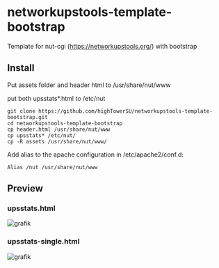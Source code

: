 # networkupstools-template-bootstrap
Template for nut-cgi (https://networkupstools.org/) with bootstrap

## Install
Put assets folder and header html to /usr/share/nut/www

put both upsstats*.html to /etc/nut

    git clone https://github.com/highTowerSU/networkupstools-template-bootstrap.git
    cd networkupstools-template-bootstrap
    cp header.html /usr/share/nut/www
    cp upsstats* /etc/nut/
    cp -R assets /usr/share/nut/www/

Add alias to the apache configuration in /etc/apache2/conf.d:

    Alias /nut /usr/share/nut/www

## Preview
### upsstats.html
![grafik](https://user-images.githubusercontent.com/3651850/221295472-04270b04-13fd-415b-b6dc-6f3a4abdfe77.png)

### upsstats-single.html
![grafik](https://user-images.githubusercontent.com/3651850/221295517-48651c4e-fdeb-437d-94d7-c779542af9d2.png)
